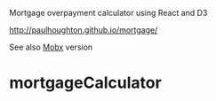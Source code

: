 Mortgage overpayment calculator using React and D3

http://paulhoughton.github.io/mortgage/

See also [Mobx](https://github.com/paulhoughton/mortgage-mobx/) version
# mortgageCalculator
